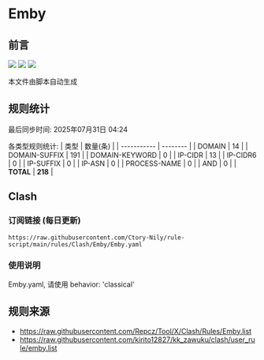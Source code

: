 # Emby

## 前言
![](https://img.shields.io/badge/%E4%B8%8B%E8%BD%BD%E8%A7%84%E5%88%99-%E5%90%88%E5%B9%B6%E8%A7%84%E5%88%99-blue) ![](https://img.shields.io/badge/%E7%BB%9F%E8%AE%A1%E6%95%B0%E9%87%8F-green) ![](https://img.shields.io/badge/%E7%94%9F%E6%88%90%E8%AE%A2%E9%98%85-8A2BE2)

本文件由脚本自动生成

## 规则统计
最后同步时间: 2025年07月31日 04:24

各类型规则统计:
| 类型        | 数量(条) |
| ----------- | -------- |
| DOMAIN       | 14       | 
| DOMAIN-SUFFIX | 191      | 
| DOMAIN-KEYWORD | 0        | 
| IP-CIDR      | 13       | 
| IP-CIDR6     | 0        | 
| IP-SUFFIX    | 0        | 
| IP-ASN       | 0        | 
| PROCESS-NAME | 0        | 
| AND          | 0        | 
| **TOTAL** | **218** | 
## Clash

### 订阅链接 (每日更新)
```
https://raw.githubusercontent.com/Ctory-Nily/rule-script/main/rules/Clash/Emby/Emby.yaml
```

### 使用说明
Emby.yaml, 请使用 behavior: 'classical'

## 规则来源
- https://raw.githubusercontent.com/Repcz/Tool/X/Clash/Rules/Emby.list 
- https://raw.githubusercontent.com/kirito12827/kk_zawuku/clash/user_rule/emby.list 
